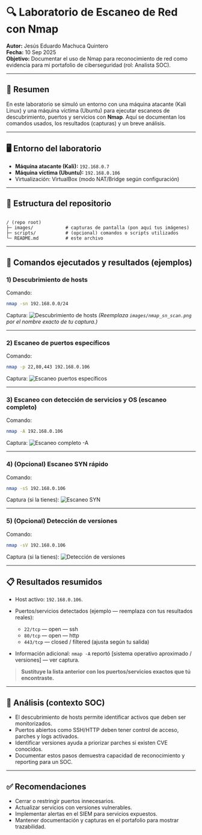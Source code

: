 # 🔍 Laboratorio de Escaneo de Red con Nmap

**Autor:** Jesús Eduardo Machuca Quintero  
**Fecha:** 10 Sep 2025  
**Objetivo:** Documentar el uso de Nmap para reconocimiento de red como evidencia para mi portafolio de ciberseguridad (rol: Analista SOC).

---

## 📌 Resumen
En este laboratorio se simuló un entorno con una máquina atacante (Kali Linux) y una máquina víctima (Ubuntu) para ejecutar escaneos de descubrimiento, puertos y servicios con **Nmap**. Aquí se documentan los comandos usados, los resultados (capturas) y un breve análisis.

---

## 🖥️ Entorno del laboratorio
- **Máquina atacante (Kali):** `192.168.0.7`  
- **Máquina víctima (Ubuntu):** `192.168.0.106`  
- Virtualización: VirtualBox (modo NAT/Bridge según configuración)

---

## 📂 Estructura del repositorio
```

/ (repo root)
├─ images/            # capturas de pantalla (pon aquí tus imágenes)
├─ scripts/           # (opcional) comandos o scripts utilizados
└─ README.md          # este archivo

````

---

## 🔎 Comandos ejecutados y resultados (ejemplos)

### 1) Descubrimiento de hosts
Comando:
```bash
nmap -sn 192.168.0.0/24
````

Captura:
![Descubrimiento de hosts](images/nmap_sn_scan.png)
*(Reemplaza `images/nmap_sn_scan.png` por el nombre exacto de tu captura.)*

---

### 2) Escaneo de puertos específicos

Comando:

```bash
nmap -p 22,80,443 192.168.0.106
```

Captura:
![Escaneo puertos específicos](Screenshot_20250910_122806_com_termux_TermuxActivity.jpg)

---

### 3) Escaneo con detección de servicios y OS (escaneo completo)

Comando:

```bash
nmap -A 192.168.0.106
```

Captura:
![Escaneo completo -A](images/nmap_A_scan.png)

---

### 4) (Opcional) Escaneo SYN rápido

Comando:

```bash
nmap -sS 192.168.0.106
```

Captura (si la tienes):
![Escaneo SYN](images/nmap_sS.png)

---

### 5) (Opcional) Detección de versiones

Comando:

```bash
nmap -sV 192.168.0.106
```

Captura (si la tienes):
![Detección de versiones](images/nmap_sV.png)

---

## 📋 Resultados resumidos

* Host activo: `192.168.0.106`.
* Puertos/servicios detectados (ejemplo — reemplaza con tus resultados reales):

  * `22/tcp` — open — ssh
  * `80/tcp` — open — http
  * `443/tcp` — closed / filtered (ajusta según tu salida)
* Información adicional: `nmap -A` reportó \[sistema operativo aproximado / versiones] — ver captura.

> **Sustituye la lista anterior con los puertos/servicios exactos que tú encontraste.**

---

## 🧠 Análisis (contexto SOC)

* El descubrimiento de hosts permite identificar activos que deben ser monitorizados.
* Puertos abiertos como SSH/HTTP deben tener control de acceso, parches y logs activados.
* Identificar versiones ayuda a priorizar parches si existen CVE conocidos.
* Documentar estos pasos demuestra capacidad de reconocimiento y reporting para un SOC.

---

## ✅ Recomendaciones

* Cerrar o restringir puertos innecesarios.
* Actualizar servicios con versiones vulnerables.
* Implementar alertas en el SIEM para servicios expuestos.
* Mantener documentación y capturas en el portafolio para mostrar trazabilidad.
